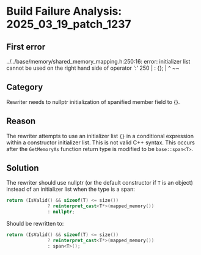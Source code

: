 # Build Failure Analysis: 2025_03_19_patch_1237

## First error

../../base/memory/shared_memory_mapping.h:250:16: error: initializer list cannot be used on the right hand side of operator ':'
  250 |                : {};
      |                ^ ~~

## Category
Rewriter needs to nullptr initialization of spanified member field to {}.

## Reason
The rewriter attempts to use an initializer list `{}` in a conditional expression within a constructor initializer list. This is not valid C++ syntax. This occurs after the `GetMemoryAs` function return type is modified to be `base::span<T>`.

## Solution
The rewriter should use nullptr (or the default constructor if `T` is an object) instead of an initializer list when the type is a span:

```c++
return (IsValid() && sizeof(T) <= size())
               ? reinterpret_cast<T*>(mapped_memory())
               : nullptr;
```

Should be rewritten to:

```c++
return (IsValid() && sizeof(T) <= size())
               ? reinterpret_cast<T*>(mapped_memory())
               : span<T>();